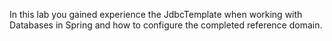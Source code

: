In this lab you gained experience the JdbcTemplate when working with
Databases in Spring and how to configure the completed reference domain.
